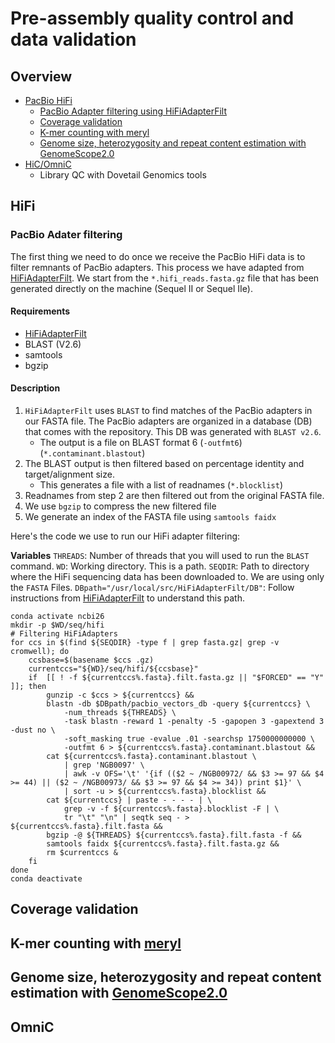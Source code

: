 # Pre-assembly quality control and data validation


## Overview 

- [PacBio HiFi](#hifi)  
    - [PacBio Adapter filtering using HiFiAdapterFilt](#pacbio-adapter-filtering)
    - [Coverage validation](#coverage-validation)
    - [K-mer counting with meryl](k--mer-counting-with-meryl)
    - [Genome size, heterozygosity and repeat content estimation with GenomeScope2.0]()
- [HiC/OmniC](#omnic)
    - Library QC with Dovetail Genomics tools



## HiFi

### PacBio Adater filtering 

The first thing we need to do once we receive the PacBio HiFi data is to filter remnants of PacBio adapters. This process we have adapted from [HiFiAdapterFilt](https://github.com/sheinasim/HiFiAdapterFilt). We start from the `*.hifi_reads.fasta.gz` file that has been generated directly on the machine (Sequel II or Sequel IIe).

#### Requirements

- [HiFiAdapterFilt](https://github.com/sheinasim/HiFiAdapterFilt)
- BLAST (V2.6)
- samtools
- bgzip 


#### Description

1. `HiFiAdapterFilt` uses `BLAST` to find matches of the PacBio adapters in our FASTA file. The PacBio adapters are organized in a database (DB) that comes with the repository. This DB was generated with `BLAST v2.6`.
    - The output is a file on BLAST format 6 (`-outfmt6`) (`*.contaminant.blastout`)
2. The BLAST output is then filtered based on percentage identity and target/alignment size.
    - This generates a file with a list of readnames (`*.blocklist`)
3. Readnames from step 2 are then filtered out from the original FASTA file.
4. We use `bgzip` to compress the new filtered file
5. We generate an index of the FASTA file using `samtools faidx`


Here's the code we use to run our HiFi adapter filtering:


**Variables**
`THREADS`: Number of threads that you will used to run the `BLAST` command.
`WD`: Working directory. This is a path.
`SEQDIR`: Path to directory where the HiFi sequencing data has been downloaded to. We are using only the `FASTA` Files. 
`DBpath="/usr/local/src/HiFiAdapterFilt/DB"`: Follow instructions from [HiFiAdapterFilt](https://github.com/sheinasim/HiFiAdapterFilt) to understand this path.



```
conda activate ncbi26
mkdir -p $WD/seq/hifi
# Filtering HiFiAdapters
for ccs in $(find ${SEQDIR} -type f | grep fasta.gz| grep -v cromwell); do
    ccsbase=$(basename $ccs .gz)
    currentccs="${WD}/seq/hifi/${ccsbase}" 
    if  [[ ! -f ${currentccs%.fasta}.filt.fasta.gz || "$FORCED" == "Y" ]]; then
        gunzip -c $ccs > ${currentccs} && 
        blastn -db $DBpath/pacbio_vectors_db -query ${currentccs} \
            -num_threads ${THREADS} \
            -task blastn -reward 1 -penalty -5 -gapopen 3 -gapextend 3 -dust no \
            -soft_masking true -evalue .01 -searchsp 1750000000000 \
            -outfmt 6 > ${currentccs%.fasta}.contaminant.blastout &&
        cat ${currentccs%.fasta}.contaminant.blastout \
            | grep 'NGB0097' \
            | awk -v OFS='\t' '{if (($2 ~ /NGB00972/ && $3 >= 97 && $4 >= 44) || ($2 ~ /NGB00973/ && $3 >= 97 && $4 >= 34)) print $1}' \
            | sort -u > ${currentccs%.fasta}.blocklist &&
        cat ${currentccs} | paste - - - - | \
            grep -v -f ${currentccs%.fasta}.blocklist -F | \
            tr "\t" "\n" | seqtk seq - > ${currentccs%.fasta}.filt.fasta &&
        bgzip -@ ${THREADS} ${currentccs%.fasta}.filt.fasta -f &&
        samtools faidx ${currentccs%.fasta}.filt.fasta.gz &&
        rm $currentccs &
    fi
done
conda deactivate
```


## Coverage validation

## K-mer counting with [meryl](https://github.com/marbl/meryl)

## Genome size, heterozygosity and repeat content estimation with [GenomeScope2.0](https://github.com/tbenavi1/genomescope2.0)


## OmniC
